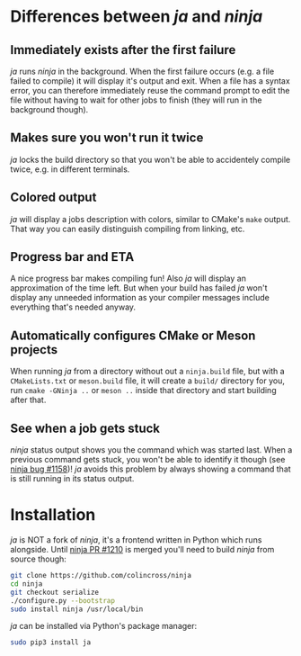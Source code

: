 # Differences between *ja* and *ninja*

<script type="text/javascript" src="https://asciinema.org/a/YtW5isCAvbeltFpbMEVzW0ycQ.js?autoplay=1" id="asciicast-YtW5isCAvbeltFpbMEVzW0ycQ" async></script>

<script type="text/javascript" src="https://asciinema.org/a/zP3siuDOZuh8l7QLnQfH4NJho.js?autoplay=1" id="asciicast-zP3siuDOZuh8l7QLnQfH4NJho" async></script>

## Immediately exists after the first failure

*ja* runs *ninja* in the background. When the first failure occurs (e.g. a file failed to compile)
it will display it's output and exit. When a file has a syntax error, you can therefore immediately
reuse the command prompt to edit the file without having to wait for other jobs to finish (they will
run in the background though).

## Makes sure you won't run it twice

*ja* locks the build directory so that you won't be able to accidentely compile twice, e.g. in
different terminals.

## Colored output

*ja* will display a jobs description with colors, similar to CMake's `make` output. That way you can
easily distinguish compiling from linking, etc.

## Progress bar and ETA

A nice progress bar makes compiling fun! Also *ja* will display an approximation of the time left.
But when your build has failed *ja* won't display any unneeded information as your compiler messages
include everything that's needed anyway.

## Automatically configures CMake or Meson projects

When running *ja* from a directory without out a `ninja.build` file, but with a `CMakeLists.txt` or
`meson.build` file, it will create a `build/` directory for you, run `cmake -GNinja ..` or
`meson ..` inside that directory and start building after that.

## See when a job gets stuck

*ninja* status output shows you the command which was started last. When a previous command gets
stuck, you won't be able to identify it though (see
[ninja bug #1158](https://github.com/ninja-build/ninja/issues/1158))! *ja* avoids this problem by
always showing a command that is still running in its status output.

# Installation

*ja* is NOT a fork of *ninja*, it's a frontend written in Python which runs alongside. Until
[ninja PR #1210](https://github.com/ninja-build/ninja/pull/1210) is merged you'll need to build
*ninja* from source though:

```sh
git clone https://github.com/colincross/ninja
cd ninja
git checkout serialize
./configure.py --bootstrap
sudo install ninja /usr/local/bin
```

*ja* can be installed via Python's package manager:

```sh
sudo pip3 install ja
```
